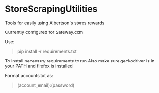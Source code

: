 # StoreScrapingUtilities
Tools for easily using Albertson's stores rewards 

Currently configured for Safeway.com

Use:
> pip install -r requirements.txt

To install necessary requirements to run
Also make sure geckodriver is in your PATH and firefox is installed

Format accounts.txt as:
> (account_email):(password)

